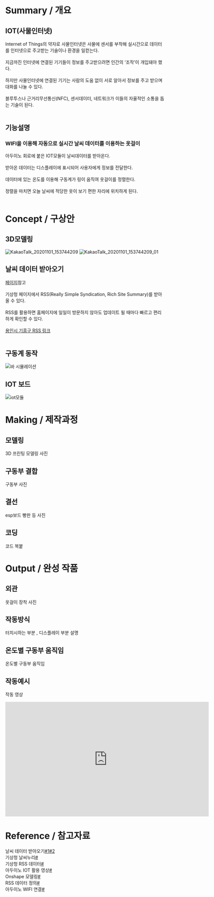 
# Summary / 개요<br>

## IOT(사물인터넷)

Internet of Things의 약자로 사물인터넷은 사물에 센서를 부착해 실시간으로 데이터를 인터넷으로 주고받는 기술이나 환경을 일컫는다.<br><br>
지금까진 인터넷에 연결된 기기들이 정보를 주고받으려면 인간의 ‘조작’이 개입돼야 했다. <br><br>
하지만 사물인터넷에 연결된 기기는 사람의 도움 없이 서로 알아서 정보를 주고 받으며 대화를 나눌 수 있다.<br><br>
블루투스나 근거리무선통신(NFC), 센서데이터, 네트워크가 이들의 자율적인 소통을 돕는 기술이 된다.<br><br>

## 기능설명
### WIFI을 이용해 자동으로 실시간 날씨 데이터를 이용하는 옷걸이<br>

아두이노 회로에 붙은 IOT모듈이 날씨데이터를 받아온다.<br><br>
받아온 데이터는 디스플레이에 표시되어 사용자에게 정보를 전달한다.<br><br>
데이터에 있는 온도를 이용해 구동계가 링이 움직여 옷걸이를 정렬한다.<br><br>
정렬을 마치면 오늘 날씨에 적당한 옷이 보기 편한 자리에 위치하게 된다.<br><br>

# Concept / 구상안<br>
## 3D모델링
![KakaoTalk_20201101_153744209](https://user-images.githubusercontent.com/73837890/97888691-c5f97480-1d6e-11eb-96a2-a50d110c40d9.jpg)
![KakaoTalk_20201101_153744209_01](https://user-images.githubusercontent.com/73837890/97888698-c7c33800-1d6e-11eb-87c4-0c50b8099cf7.jpg)

## 날씨 데이터 받아오기
[페이지](https://postpop.tistory.com/86)참고<br><br>
기상청 페이지에서 RSS(Really Simple Syndication, Rich Site Summary)를 받아올 수 있다. <br><br>
RSS를 활용하면 홈페이지에 일일이 방문하지 않아도 업데이트 될 때마다 빠르고 편리하게 확인할 수 있다.<br><br>
[용인시 기흥구 RSS 링크](http://www.kma.go.kr/wid/queryDFSRSS.jsp?zone=4146353000)<br><br>

## 구동계 동작
![바 시뮬레이션](https://user-images.githubusercontent.com/73837890/97899533-c4cf4400-1d7c-11eb-976c-aaf15b67564c.gif)

## IOT 보드
![iot모듈](https://user-images.githubusercontent.com/73837890/97905518-77a3a000-1d85-11eb-8484-61be44a0a5ca.PNG)

# Making / 제작과정<br>

## 모델링
3D 프린팅 모델링 사진

## 구동부 결합
구동부 사진

## 결선
esp보드 빵판 등 사진

## 코딩
코드 복붙

# Output / 완성 작품

## 외관
옷걸이 장착 사진

## 작동방식
터치시하는 부분 , 디스플레이 부분 설명

## 온도별 구동부 움직임
온도별 구동부 움직임

## 작동예시
작동 영상




<iframe width="640" height="360" src="https://www.youtube.com/embed/6Az2cNU7gUw" frameborder="0" gesture="media" allowfullscreen="">
</iframe>



# Reference / 참고자료

날씨 데이터 받아오기[#1](https://postpop.tistory.com/86)[#2](https://m.blog.naver.com/PostView.nhn?blogId=compass1111&logNo=221133450681&proxyReferer=https:%2F%2Fwww.google.com%2F)<br>
기상청 날씨누리[#](https://www.weather.go.kr/w/weather/now.do)<br>
기상청 RSS 데이터[#](https://www.weather.go.kr/weather/lifenindustry/sevice_rss.jsp?sido=4100000000&gugun=4146300000&dong=4146353000&x=30&y=12)<br>
아두이노 IOT 활용 영상[#](https://www.youtube.com/watch?v=8rLFYjeFf_c&t=394s)<br>
Onshape 모델링[#](https://cad.onshape.com/documents/a7ac3f0235dd5f6b6191ebe7/w/da14889e2f97f6c179aa0c51/e/18bfe2a3db88af4022d3ebe9)<br>
RSS 데이터 정의[#](https://www.weather.go.kr/images/weather/lifenindustry/dongnaeforecast_rss.pdf)<br>
아두이노 WIFI 연결[#](https://postpop.tistory.com/23)
